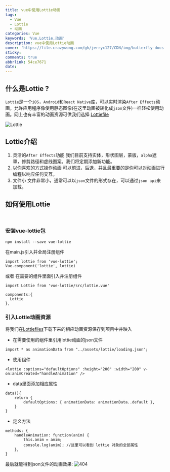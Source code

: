 ```yaml
---
title: vue中使用Lottie动画
tags:
  - Vue
  - Lottie
  - 动画
categories: Vue
keywords: 'Vue,Lottie,动画'
description: vue中使用Lottie动画
cover: 'https://file.crazywong.com/gh/jerryc127/CDN/img/butterfly-docs-01-cover.png'
sticky: 
comments: true
abbrlink: 54ce7671
date:
---
```



## 什么是Lottie ?

`Lottie`是一个`iOS`，`Android`和`React Native`库，可以实时渲染`After Effects`动画，允许应用程序像使用静态图像(在这里动画被转化成`json`文件)一样轻松使用动画。网上也有丰富的动画资源可供我们选择
[Lottiefile](https://lottiefiles.com/)

![Lottie](https://cnblogs-img.axyr.org.cn/ezgif.com-gif-maker-5-U6t.gif)

## Lottie介绍
1. 灵活的`After Effects`功能
我们目前支持实体，形状图层，蒙版，`alpha`遮罩，修剪路径和虚线图案。我们将定期添加新功能。
2. 以你喜欢的方式操作动画
可以前进，后退，并且最重要的是你可以对动画进行编程以响应任何交互。
3. 文件小
文件非常小，通常可以以`json`文件的形式存在，可以通过`json api`来加载。

## 如何使用Lottie
</br>

### 安装vue-lottie包
```
npm install --save vue-lottie
```


在main.js引入并全局注册组件

```
import lottie from 'vue-lottie';
Vue.component('lottie', lottie)
```
或者 在需要的组件里面引入并注册组件
```
import Lottie from 'vue-lottie/src/lottie.vue'

components:{
  Lottie
},
```

### 引入Lottie动画资源

将我们在[Lottiefiles](https://lottiefiles.com/popular)下载下来的相应动画资源保存到项目中并映入
* 在需要使用的组件里引用lottie动画的json文件
```
import * as animationData from "../assets/lottie/loading.json";
```
* 使用组件
```
<lottie :options="defaultOptions" :height="200" :width="200" v-on:animCreated="handleAnimation" />
```
* data里面添加相应属性
```
data(){
    return {
        defaultOptions: { animationData: animationData..default },
    }
}
```
* 定义方法
```
methods: {
    handleAnimation: function(anim) {
        this.anim = anim;
        console.log(anim); //这里可以看到 lottie 对象的全部属性
    },
}
```

  最后就能得到json文件的动画效果:
  ![404](https://cnblogs-img.axyr.org.cn/91193-android-security.gif)
